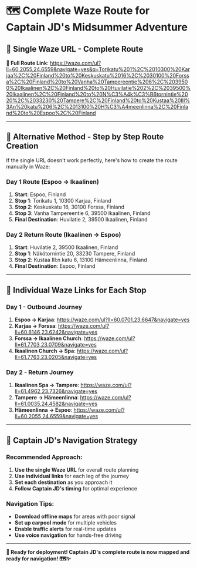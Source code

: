 # 🗺️ Complete Waze Route for Captain JD's Midsummer Adventure

## 🚗 **Single Waze URL - Complete Route**

**📱 Full Route Link**: https://waze.com/ul?ll=60.2055,24.6559&navigate=yes&q=Torikatu%201%2C%2010300%20Karjaa%2C%20Finland%20to%20Keskuskatu%2016%2C%2030100%20Forssa%2C%20Finland%20to%20Vanha%20Tampereentie%206%2C%2039500%20Ikaalinen%2C%20Finland%20to%20Huvilatie%202%2C%2039500%20Ikaalinen%2C%20Finland%20to%20N%C3%A4k%C3%B6tornintie%2020%2C%2033230%20Tampere%2C%20Finland%20to%20Kustaa%20III%3An%20katu%206%2C%2013100%20H%C3%A4meenlinna%2C%20Finland%20to%20Espoo%2C%20Finland

---

## 🎯 **Alternative Method - Step by Step Route Creation**

If the single URL doesn't work perfectly, here's how to create the route manually in Waze:

### **Day 1 Route (Espoo → Ikaalinen)**
1. **Start**: Espoo, Finland
2. **Stop 1**: Torikatu 1, 10300 Karjaa, Finland
3. **Stop 2**: Keskuskatu 16, 30100 Forssa, Finland  
4. **Stop 3**: Vanha Tampereentie 6, 39500 Ikaalinen, Finland
5. **Final Destination**: Huvilatie 2, 39500 Ikaalinen, Finland

### **Day 2 Return Route (Ikaalinen → Espoo)**
1. **Start**: Huvilatie 2, 39500 Ikaalinen, Finland
2. **Stop 1**: Näkötornintie 20, 33230 Tampere, Finland
3. **Stop 2**: Kustaa III:n katu 6, 13100 Hämeenlinna, Finland
4. **Final Destination**: Espoo, Finland

---

## 📱 **Individual Waze Links for Each Stop**

### **Day 1 - Outbound Journey**
1. **Espoo → Karjaa**: https://waze.com/ul?ll=60.0701,23.6647&navigate=yes
2. **Karjaa → Forssa**: https://waze.com/ul?ll=60.8146,23.6242&navigate=yes
3. **Forssa → Ikaalinen Church**: https://waze.com/ul?ll=61.7703,23.0709&navigate=yes
4. **Ikaalinen Church → Spa**: https://waze.com/ul?ll=61.7763,23.0205&navigate=yes

### **Day 2 - Return Journey**
1. **Ikaalinen Spa → Tampere**: https://waze.com/ul?ll=61.4962,23.7326&navigate=yes
2. **Tampere → Hämeenlinna**: https://waze.com/ul?ll=61.0035,24.4582&navigate=yes
3. **Hämeenlinna → Espoo**: https://waze.com/ul?ll=60.2055,24.6559&navigate=yes

---

## 🎯 **Captain JD's Navigation Strategy**

### **Recommended Approach**:
1. **Use the single Waze URL** for overall route planning
2. **Use individual links** for each leg of the journey
3. **Set each destination** as you approach it
4. **Follow Captain JD's timing** for optimal experience

### **Navigation Tips**:
- **Download offline maps** for areas with poor signal
- **Set up carpool mode** for multiple vehicles
- **Enable traffic alerts** for real-time updates
- **Use voice navigation** for hands-free driving

---

**🚗 Ready for deployment! Captain JD's complete route is now mapped and ready for navigation! 🗺️✨** 